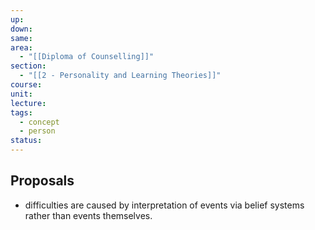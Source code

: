 ```yaml
---
up: 
down: 
same: 
area:
  - "[[Diploma of Counselling]]"
section:
  - "[[2 - Personality and Learning Theories]]"
course: 
unit: 
lecture: 
tags:
  - concept
  - person
status:
---
```

## Proposals
- difficulties are caused by interpretation of events via belief systems rather than events themselves.